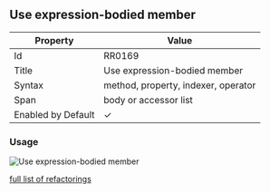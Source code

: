 ## Use expression\-bodied member

| Property           | Value                               |
| ------------------ | ----------------------------------- |
| Id                 | RR0169                              |
| Title              | Use expression\-bodied member       |
| Syntax             | method, property, indexer, operator |
| Span               | body or accessor list               |
| Enabled by Default | &#x2713;                            |

### Usage

![Use expression\-bodied member](../../images/refactorings/UseExpressionBodiedMember.png)

[full list of refactorings](Refactorings.md)